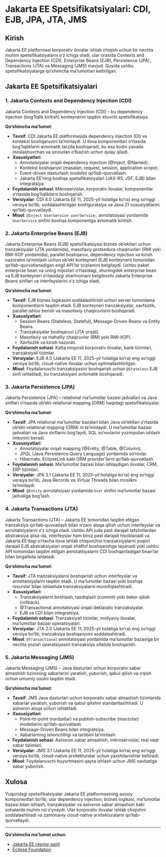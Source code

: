# Jakarta EE Spetsifikatsiyalari: CDI, EJB, JPA, JTA, JMS

## Kirish
Jakarta EE platformasi korporativ ilovalar ishlab chiqish uchun bir nechta muhim spetsifikatsiyalarni o‘z ichiga oladi, ular orasida Contexts and Dependency Injection (CDI), Enterprise Beans (EJB), Persistence (JPA), Transactions (JTA) va Messaging (JMS) mavjud. Quyida ushbu spetsifikatsiyalarga qo‘shimcha ma’lumotlari keltirilgan.

## Jakarta EE Spetsifikatsiyalari

### 1. Jakarta Contexts and Dependency Injection (CDI)

Jakarta Contexts and Dependency Injection (CDI) – bu dependency injection (bog‘liqlik kiritish) konteynerini taqdim etuvchi spetsifikatsiya.

**Qo‘shimcha ma’lumot**:  
- **Tavsif**: CDI Jakarta EE platformasida dependency injection (DI) va kontekst boshqaruvini ta’minlaydi. U ilova komponentlari o‘rtasida bog‘liqliklarni avtomatik tarzda boshqaradi, bu esa kodni yanada moslashuvchan va sinovdan o‘tkazish uchun qulay qiladi.  
- **Xususiyatlari**:  
  - Annotatsiyalar orqali dependency injection (@Inject, @Named).  
  - Kontekst boshqaruvi (masalan, request, session, application scope).  
  - Event-driven dasturlash modelini qo‘llab-quvvatlash.  
  - Jakarta EE’ning boshqa spetsifikatsiyalari (JAX-RS, JSF, EJB) bilan integratsiya.  
- **Foydalanish sohasi**: Mikroservislar, korporativ ilovalar, komponentlar o‘rtasida bog‘liqliklarni boshqarish.  
- **Versiyalar**: CDI 4.0 (Jakarta EE 11, 2025-yil holatiga ko‘ra) eng so‘nggi versiya bo‘lib, soddalashtirilgan konfiguratsiya va Java 21 xususiyatlarini qo‘llab-quvvatlaydi.  
- **Misol**: `@Inject UserService userService;` annotatsiyasi yordamida `UserService` sinfini boshqa komponentga avtomatik kiritish.

### 2. Jakarta Enterprise Beans (EJB)

Jakarta Enterprise Beans (EJB) spetsifikatsiyasi biznes ob’ektlari uchun tranzaksiyalar (JTA yordamida), masofaviy protsedura chaqiruvlari (RMI yoki RMI-IIOP yordamida), parallel boshqaruv, dependency injection va kirish nazoratini ta’minlash uchun ob’ekt konteyneri (EJB konteyneri) tomonidan qo‘llab-quvvatlanadigan engil API’lar to‘plamini belgilaydi. Ushbu paket enterprise bean va uning mijozlari o‘rtasidagi, shuningdek enterprise bean va EJB konteyneri o‘rtasidagi shartnomani belgilovchi Jakarta Enterprise Beans sinflari va interfeyslarini o‘z ichiga oladi.

**Qo‘shimcha ma’lumot**:  
- **Tavsif**: EJB biznes logikasini soddalashtirish uchun server tomonlama komponentlarni taqdim etadi. EJB konteyneri tranzaksiyalar, xavfsizlik, parallel ishlov berish va masofaviy chaqiruvlarni boshqaradi.  
- **Xususiyatlari**:  
  - Session Beans (Stateless, Stateful), Message-Driven Beans va Entity Beans.  
  - Tranzaksiyalar boshqaruvi (JTA orqali).  
  - Masofaviy va mahalliy chaqiruvlar (RMI yoki RMI-IIOP).  
  - Xavfsizlik va kirish nazorati.  
- **Foydalanish sohasi**: Katta miqyosli korporativ ilovalar, bank tizimlari, tranzaksiyali tizimlar.  
- **Versiyalar**: EJB 4.0 (Jakarta EE 11, 2025-yil holatiga ko‘ra) eng so‘nggi versiya bo‘lib, cloud-native ilovalar uchun optimallashtirilgan.  
- **Misol**: Foydalanuvchi tranzaksiyasini boshqarish uchun `@Stateless` EJB sinfi ishlatiladi, bu tranzaksiyani avtomatik boshqaradi.

### 3. Jakarta Persistence (JPA)

Jakarta Persistence (JPA) – relational ma’lumotlar bazasi jadvallari va Java sinflari o‘rtasida ob’ekt-relational mapping (ORM) haqidagi spetsifikatsiyalar.

**Qo‘shimcha ma’lumot**:  
- **Tavsif**: JPA relational ma’lumotlar bazalari bilan Java ob’ektlari o‘rtasida ob’ekt-relational mapping (ORM) ni ta’minlaydi. U ma’lumotlar bazasi jadvallari va Java sinflarini bog‘laydi, SQL so‘rovlarini yozmasdan ishlash imkonini beradi.  
- **Xususiyatlari**:  
  - Annotatsiyalar orqali mapping (@Entity, @Table, @Column).  
  - JPQL (Java Persistence Query Language) yordamida so‘rovlar.  
  - Hibernate, EclipseLink kabi ORM provider’larni qo‘llab-quvvatlash.  
- **Foydalanish sohasi**: Ma’lumotlar bazasi bilan ishlaydigan ilovalar, CRM, ERP tizimlari.  
- **Versiyalar**: JPA 3.1 (Jakarta EE 11, 2025-yil holatiga ko‘ra) eng so‘nggi versiya bo‘lib, Java Records va Virtual Threads bilan moslikni ta’minlaydi.  
- **Misol**: `@Entity` annotatsiyasi yordamida `User` sinfini ma’lumotlar bazasi jadvaliga bog‘lash.

### 4. Jakarta Transactions (JTA)

Jakarta Transactions (JTA) – Jakarta EE tomonidan taqdim etilgan tranzaksiya qo‘llab-quvvatlash bilan o‘zaro aloqa qilish uchun interfeyslar va annotatsiyalarni o‘z ichiga oladi. Ushbu API juda past darajali tafsilotlardan abstraksiya qilsa-da, interfeyslar ham biroz past darajali hisoblanadi va Jakarta EE’dagi o‘rtacha ilova ishlab chiquvchisi tranzaksiyalarni yuqori darajali EJB abstraksiyalari orqali shaffof boshqarishga tayanadi yoki ushbu API tomonidan taqdim etilgan annotatsiyalarni CDI boshqariladigan bean’lar bilan birgalikda ishlatadi.

**Qo‘shimcha ma’lumot**:  
- **Tavsif**: JTA tranzaksiyalarni boshqarish uchun interfeyslar va annotatsiyalarni taqdim etadi. U ma’lumotlar bazasi yoki boshqa resurslar bilan ishlashda tranzaksiyalarni muvofiqlashtiradi.  
- **Xususiyatlari**:  
  - Tranzaksiyalarni boshlash, tasdiqlash (commit) yoki bekor qilish (rollback).  
  - @Transactional annotatsiyasi orqali deklarativ tranzaksiyalar.  
  - EJB va CDI bilan integratsiya.  
- **Foydalanish sohasi**: Tranzaksiyali tizimlar, moliyaviy ilovalar, ma’lumotlar bazasi operatsiyalari.  
- **Versiyalar**: JTA 2.0 (Jakarta EE 11, 2025-yil holatiga ko‘ra) eng so‘nggi versiya bo‘lib, tranzaksiya boshqaruvini soddalashtiradi.  
- **Misol**: `@Transactional` annotatsiyasi yordamida ma’lumotlar bazasiga bir nechta yozish operatsiyasini tranzaksiya sifatida boshqarish.

### 5. Jakarta Messaging (JMS)

Jakarta Messaging (JMS) – Java dasturlari uchun korporativ xabar almashish tizimining xabarlarini yaratish, yuborish, qabul qilish va o‘qish uchun umumiy usulni taqdim etadi.

**Qo‘shimcha ma’lumot**:  
- **Tavsif**: JMS Java dasturlari uchun korporativ xabar almashish tizimlarida xabarlar yaratish, yuborish va qabul qilishni standartlashtiradi. U asinxron aloqa uchun ishlatiladi.  
- **Xususiyatlari**:  
  - Point-to-point (navbatlar) va publish-subscribe (mavzular) modellarini qo‘llab-quvvatlash.  
  - Message-Driven Beans bilan integratsiya.  
  - Xabarlarning ishonchliligi va tartibini ta’minlash.  
- **Foydalanish sohasi**: Asinxron xabar almashish, mikroservislar, real vaqt xabar tizimlari.  
- **Versiyalar**: JMS 3.1 (Jakarta EE 11, 2025-yil holatiga ko‘ra) eng so‘nggi versiya bo‘lib, cloud-native arxitekturalar uchun yaxshilanishlar keltiradi.  
- **Misol**: Foydalanuvchi buyurtmasini qayta ishlash uchun JMS navbatiga xabar yuborish.

## Xulosa
Yuqoridagi spetsifikatsiyalar Jakarta EE platformasining asosiy komponentlari bo‘lib, ular dependency injection, biznes logikasi, ma’lumotlar bazasi bilan ishlash, tranzaksiyalar va asinxron xabar almashish kabi sohalarda muhim rol o‘ynaydi. Ular korporativ ilovalar ishlab chiqishni soddalashtiradi va zamonaviy cloud-native arxitekturalarni qo‘llab-quvvatlaydi.

---
**Qo‘shimcha ma’lumot uchun**:  
- [Jakarta EE rasmiy sayti](https://jakarta.ee/)  
- [Eclipse Foundation](https://www.eclipse.org/)
